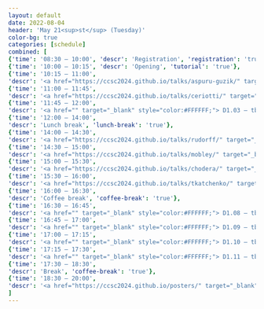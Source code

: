 ```yaml
---
layout: default
date: 2022-08-04
header: 'May 21<sup>st</sup> (Tuesday)'
color-bg: true
categories: [schedule]
combined: [
{'time': '08:30 – 10:00', 'descr': 'Registration', 'registration': 'true'},
{'time': '10:00 – 10:15', 'descr': 'Opening', 'tutorial': 'true'},
{'time': '10:15 – 11:00', 
'descr': '<a href="https://ccsc2024.github.io/talks/aspuru-guzik/" target="_blank" style="color:#FFFFFF;"> D1.01 – Alan Aspuru-Guzik </a> (chair:tba)', 'talk': 'true'},
{'time': '11:00 – 11:45', 
'descr': '<a href="https://ccsc2024.github.io/talks/ceriotti/" target="_blank" style="color:#FFFFFF;"> D1.02 – Michele Ceriotti </a>', 'talk': 'true', 'session': 'Session 1 (Title: tba, Chair: tba)'},
{'time': '11:45 – 12:00', 
'descr': '<a href="" target="_blank" style="color:#FFFFFF;"> D1.03 – tba </a>', 'talk': 'true'},
{'time': '12:00 – 14:00', 
'descr': 'Lunch break', 'lunch-break': 'true'},
{'time': '14:00 – 14:30', 
'descr': '<a href="https://ccsc2024.github.io/talks/rudorff/" target="_blank" style="color:#FFFFFF;"> D1.04 – Guido von Rudorff </a>', 'talk': 'true', 'session': 'Session 2 (Title: tba, Chair: tba)'},
{'time': '14:30 – 15:00', 
'descr': '<a href="https://ccsc2024.github.io/talks/mobley/" target="_blank" style="color:#FFFFFF;"> D1.05 – David Mobley </a>', 'talk': 'true'},
{'time': '15:00 – 15:30', 
'descr': '<a href="https://ccsc2024.github.io/talks/chodera/" target="_blank" style="color:#FFFFFF;"> D1.06 – John Chodera </a>','talk': 'true'},
{'time': '15:30 – 16:00', 
'descr': '<a href="https://ccsc2024.github.io/talks/tkatchenko/" target="_blank" style="color:#FFFFFF;"> D1.07 – Alexandre Tkatchenko </a>', 'talk': 'true'},
{'time': '16:00 – 16:30', 
'descr': 'Coffee break', 'coffee-break': 'true'},
{'time': '16:30 – 16:45', 
'descr': '<a href="" target="_blank" style="color:#FFFFFF;"> D1.08 – tba </a>','talk': 'true', 'session': 'Session 3 (Title: Speed Talks, Chair: tba)'},
{'time': '16:45 – 17:00', 
'descr': '<a href="" target="_blank" style="color:#FFFFFF;"> D1.09 – tba </a>', 'talk': 'true'},
{'time': '17:00 – 17:15', 
'descr': '<a href="" target="_blank" style="color:#FFFFFF;"> D1.10 – tba </a>', 'talk': 'true'},
{'time': '17:15 – 17:30', 
'descr': '<a href="" target="_blank" style="color:#FFFFFF;"> D1.11 – tba </a>', 'talk': 'true'},
{'time': '17:30 – 18:30', 
'descr': 'Break', 'coffee-break': 'true'},
{'time': '18:30 – 20:00', 
'descr': '<a href="https://ccsc2024.github.io/posters/" target="_blank" style="color:#FFFFFF;"> Poster Sesssion </a>', 'poster': 'true'},
]
---
```


